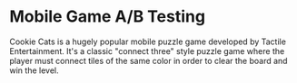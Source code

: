 # Mobile Game A/B Testing
 Cookie Cats is a hugely popular mobile puzzle game developed by Tactile Entertainment. It's a classic "connect three" style puzzle game where the player must connect tiles of the same color in order to clear the board and win the level.
